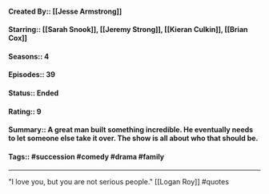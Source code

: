 #### Created By:: [[Jesse Armstrong]]
#### Starring:: [[Sarah Snook]], [[Jeremy Strong]], [[Kieran Culkin]], [[Brian Cox]]
#### Seasons:: 4
#### Episodes:: 39
#### Status:: Ended
#### Rating::  9
#### Summary:: A great man built something incredible. He eventually needs to let someone else take it over. The show is all about who that should be.
#### Tags:: #succession #comedy #drama #family

---

"I love you, but you are not serious people." [[Logan Roy]] #quotes 